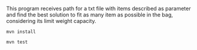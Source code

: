This program receives path for a txt file with items described as parameter and find the best solution to fit as many item as possible in the bag, considering its limit weight capacity.

```maven
mvn install

mvn test 
```
